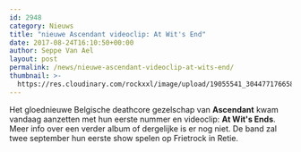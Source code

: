 ```yaml
---
id: 2948
category: Nieuws
title: "nieuwe Ascendant videoclip: At Wit's End"
date: 2017-08-24T16:10:50+00:00
author: Seppe Van Ael
layout: post
permalink: /news/nieuwe-ascendant-videoclip-at-wits-end/
thumbnail: >-
  https://res.cloudinary.com/rockxxl/image/upload/19055541_304477176658617_6957245165111637884_o.jpg
---
```

Het gloednieuwe Belgische deathcore gezelschap van **Ascendant** kwam vandaag aanzetten met hun eerste nummer en videoclip: **At Wit's Ends**. Meer info over een verder album of dergelijke is er nog niet. De band zal twee september hun eerste show spelen op Frietrock in Retie.
